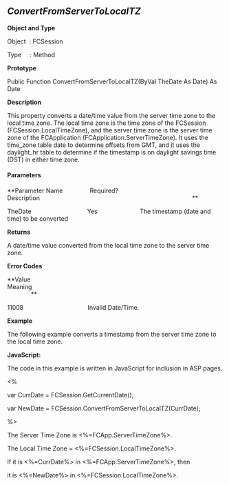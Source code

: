 _ConvertFromServerToLocalTZ_
----------------------------

**Object and Type**

Object  : FCSession

Type     : Method

**Prototype**

Public Function ConvertFromServerToLocalTZ(ByVal TheDate As Date) As Date

**Description**

This property converts a date/time value from the server time zone to the local time zone. The local time zone is the time zone of the FCSession (FCSession.LocalTimeZone), and the server time zone is the server time zone of the FCApplication (FCApplication.ServerTimeZone). It uses the time_zone table date to determine offsets from GMT, and it uses the daylight_hr table to determine if the timestamp is on daylight savings time (DST) in either time zone.

#### Parameters
**Parameter Name                Required?             Description                                                                                          **

TheDate                                 Yes                         The timestamp (date and time) to be converted

**Returns**

A date/time value converted from the local time zone to the server time zone.

**Error Codes**

**Value                                     Meaning                                                                                                                               **

11008                                      Invalid Date/Time.

**Example**

The following example converts a timestamp from the server time zone to the local time zone.

**JavaScript:**

The code in this example is written in JavaScript for inclusion in ASP pages.

<%

var CurrDate = FCSession.GetCurrentDate();

var NewDate = FCSession.ConvertFromServerToLocalTZ(CurrDate);

%>

The Server Time Zone is <%=FCApp.ServerTimeZone%>.<BR>

The Local Time Zone = <%=FCSession.LocalTimeZone%>.<BR>

If it is <%=CurrDate%> in <%=FCApp.ServerTimeZone%>, then

it is <%=NewDate%> in <%=FCSession.LocalTimeZone%>.